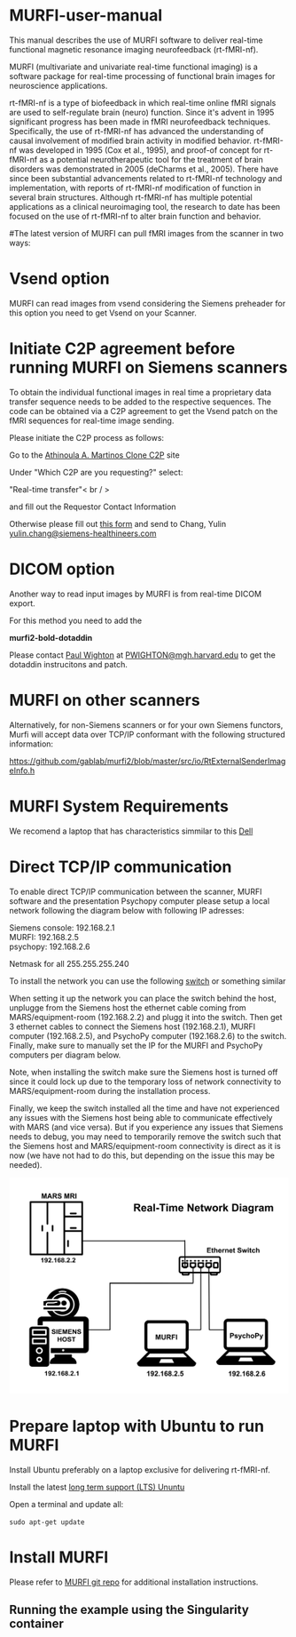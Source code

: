 # MURFI-user-manual

This manual describes the use of MURFI software to deliver real-time functional magnetic resonance imaging neurofeedback 
(rt-fMRI-nf).

MURFI (multivariate and univariate real-time functional imaging) is a software package for real-time processing of functional brain images for neuroscience applications.

rt-fMRI-nf is a type of biofeedback in which real-time online fMRI signals are used to self-regulate brain (neuro) function. Since it's advent in 1995 significant progress has been made in fMRI neurofeedback techniques. Specifically, the use of rt-fMRI-nf has advanced the understanding of causal involvement of modified brain activity in modified behavior. rt-fMRI-nf was developed in 1995 (Cox et al., 1995), and proof-of concept for rt-fMRI-nf as a potential neurotherapeutic tool for the treatment of brain disorders was demonstrated in 2005 (deCharms et al., 2005). There have since been substantial advancements related to rt-fMRI-nf technology and implementation, with reports of rt-fMRI-nf modification of function in several brain structures. Although rt-fMRI-nf has multiple potential applications as a clinical neuroimaging tool, the research to date has been focused on the use of rt-fMRI-nf to alter brain function and behavior.


#The latest version of MURFI can pull fMRI images from the scanner in two ways:

# Vsend option

MURFI can read images from vsend considering the Siemens preheader for this option you need to get Vsend on your Scanner.

# Initiate C2P agreement before running MURFI on Siemens scanners

To obtain the individual functional images in real time a proprietary data transfer sequence needs to be added to the respective sequences. The code can be obtained via a C2P agreement to get the Vsend patch on the fMRI sequences for real-time image sending. 

Please initiate the C2P process as follows:

Go to the [Athinoula A. Martinos Clone C2P](https://nam12.safelinks.protection.outlook.com/?url=https%3A%2F%2Fwww.nmr.mgh.harvard.edu%2Flab%2Fwebdev%2Fclone-c2p&data=05%7C01%7Cc.bauer%40northeastern.edu%7Cea729988697f40593f0808db3776e5ae%7Ca8eec281aaa34daeac9b9a398b9215e7%7C0%7C0%7C638164756028903418%7CUnknown%7CTWFpbGZsb3d8eyJWIjoiMC4wLjAwMDAiLCJQIjoiV2luMzIiLCJBTiI6Ik1haWwiLCJXVCI6Mn0%3D%7C3000%7C%7C%7C&sdata=xwa9Jq9Xq1EDjhU2n%2B9XrbrhvWrYM9%2BTmTbbeNs9NK0%3D&reserved=0) site 

Under "Which C2P are you requesting?" select:

"Real-time transfer"< br / >

and fill out the Requestor Contact Information 

Otherwise please fill out [this form](https://github.com/cccbauer/MURFI-user-manual/blob/main/C2P_Request_template_SiemensMR_updated.docx) and send to Chang, Yulin <yulin.chang@siemens-healthineers.com>










# DICOM option 

Another way to read input images by MURFI is from real-time DICOM export.

For this method you need to add the

**murfi2-bold-dotaddin** 

Please contact [Paul Wighton](https://www.nmr.mgh.harvard.edu/user/8244) at <PWIGHTON@mgh.harvard.edu> to get the dotaddin instrucitons and patch.

# MURFI on other scanners
 
Alternatively, for non-Siemens scanners or for your own Siemens functors, Murfi will accept data over TCP/IP conformant with the following structured information:

https://github.com/gablab/murfi2/blob/master/src/io/RtExternalSenderImageInfo.h









# MURFI System Requirements

We recomend a laptop that has characteristics simmilar to this [Dell](https://www.dell.com/en-us/shop/dell-computer-laptops/alienware-m18-r2-gaming-laptop/spd/alienware-m18-r2-laptop/#customization-anchor)

# Direct TCP/IP communication 

To enable direct TCP/IP communication between the scanner, MURFI software and the presentation Psychopy computer please setup a local network following the diagram below with following IP adresses:

Siemens console: 192.168.2.1 <br/>
MURFI:           192.168.2.5 <br/>
psychopy:        192.168.2.6 <br/>

Netmask for all 255.255.255.240

To install the network you can use the following [switch]([https://system76.com/laptops/gazelle#specs](https://www.amazon.com/NETGEAR-Ethernet-Unmanaged-Lifetime-Protection/dp/B00MPVR50A/ref=sr_1_1?dib=eyJ2IjoiMSJ9.oYrfDmoDQOAa9bOsMN_eFiQ25BbPTyOm8qO36ZX3HT3EG0rPU1I4UwcuFqTAtciFhxP0P52Kam7x9xX8hE8hHIY-hlzbrN0VMovZRzD5hWCE4CWF6sPTASJL3mkU5FvHg3lYpXHUZgQIVm7heeM0x6FxTPoxzQJA_R6QmvDrIWD6OTBvcrWys8MGeCWdamojq-75gStNf_IMyjpIFRqsqO0BQoP-Tko8Flsu-6XFEdkynE8ky9ZAsX6VXYsI5OWsQ0hGMklMsuvaon04WMNiS0Y02SAUtN-D-mOWQR_nCE8.Fg4eyGNwsHibzNptnqfld8I71_A5S3NjYasz1QVr7h0&dib_tag=se&keywords=NETGEAR+ProSAFE+8-Port+Gigabit+Switch+%28GS108%29&qid=1729206042&s=amazon-devices&sr=1-1)) or something similar

When setting it up the network you can place the switch behind the host, unplugge from the Siemens host the ethernet cable coming from MARS/equipment-room (192.168.2.2) and plugg it into the switch. Then get 3 ethernet cables to connect the Siemens host (192.168.2.1), MURFI computer (192.168.2.5), and PsychoPy computer (192.168.2.6) to the switch. Finally, make sure to manually set the IP for the MURFI and PsychoPy computers per diagram below.

 Note, when installing the switch make sure the Siemens host is turned off since it could lock up due to the temporary loss of network connectivity to MARS/equipment-room during the installation process.

 
Finally, we keep the switch installed all the time and have not experienced any issues with the Siemens host being able to communicate effectively with MARS (and vice versa). But if you experience any issues that Siemens needs to debug, you may need to temporarily remove the switch such that the Siemens host and MARS/equipment-room connectivity is direct as it is now (we have not had to do this, but depending on the issue this may be needed).


![alt text](https://github.com/cccbauer/MURFI-user-manual/blob/main/png/localNetwork.png?raw=true)







# Prepare laptop with Ubuntu to run MURFI

Install Ubuntu preferably on a laptop exclusive for delivering rt-fMRI-nf.

Install the latest [long term support (LTS) Ununtu](https://ubuntu.com/download/desktop)

Open a terminal and update all:

`sudo apt-get update`

# Install MURFI

Please refer to [MURFI git repo](https://github.com/gablab/murfi2) for additional installation instructions.

## Running the example using the Singularity container







